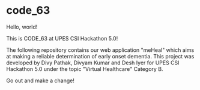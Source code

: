 # code_63

Hello, world!

This is CODE_63 at UPES CSI Hackathon 5.0!

The following repository contains our web application "meHeal" which aims at making a reliable determination of early onset dementia. This project was developed by
Divy Pathak, Divyam Kumar and Desh Iyer for UPES CSI Hackathon 5.0 under the topic "Virtual Healthcare" Category B.

Go out and make a change!
